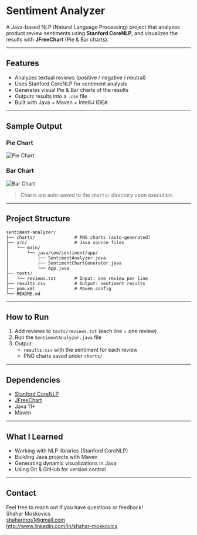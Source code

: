 #  Sentiment Analyzer

A Java-based NLP (Natural Language Processing) project that analyzes product review sentiments using **Stanford CoreNLP**, and visualizes the results with **JFreeChart** (Pie & Bar charts).

---

##  Features

-  Analyzes textual reviews (positive / negative / neutral)
-  Uses Stanford CoreNLP for sentiment analysis
-  Generates visual Pie & Bar charts of the results
-  Outputs results into a `.csv` file
-  Built with Java + Maven + IntelliJ IDEA

---

##  Sample Output

###  Pie Chart
![Pie Chart](charts/sentiment_2025-03-24_18-36.png)

###  Bar Chart
![Bar Chart](charts/sentiment_bar_2025-03-24_18-36.png)

> Charts are auto-saved to the `charts/` directory upon execution.

---

##  Project Structure

```
sentiment-analyzer/
├── charts/               # PNG charts (auto-generated)
├── src/                  # Java source files
│   └── main/
│       └── java/com/sentiment/app/
│           ├── SentimentAnalyzer.java
│           ├── SentimentChartGenerator.java
│           └── App.java
├── texts/
│   └── reviews.txt       # Input: one review per line
├── results.csv           # Output: sentiment results
├── pom.xml               # Maven config
└── README.md
```

---

##  How to Run

1. Add reviews to `texts/reviews.txt` (each line = one review)
2. Run the `SentimentAnalyzer.java` file
3. Output:
   -  `results.csv` with the sentiment for each review
   -  PNG charts saved under `charts/`

---

##  Dependencies

- [Stanford CoreNLP](https://stanfordnlp.github.io/CoreNLP/)
- [JFreeChart](http://www.jfree.org/jfreechart/)
- Java 11+
- Maven

---

##  What I Learned

- Working with NLP libraries (Stanford CoreNLP)
- Building Java projects with Maven
- Generating dynamic visualizations in Java
- Using Git & GitHub for version control

---

##  Contact

Feel free to reach out if you have questions or feedback!  
Shahar Moskovics  
shaharmos1@gmail.com  
http://www.linkedin.com/in/shahar-moskovics